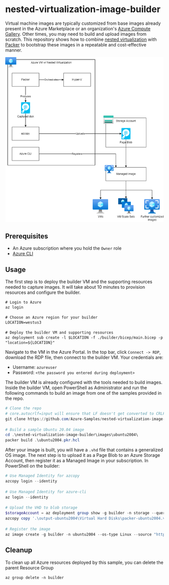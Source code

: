 # nested-virtualization-image-builder

Virtual machine images are typically customized from base images already present in the Azure Marketplace or an organization's [Azure Compute Gallery](https://docs.microsoft.com/en-us/azure/virtual-machines/shared-image-galleries). Other times, you may need to build and upload images from scratch. This repository shows how to combine [nested virtualization](https://docs.microsoft.com/en-us/virtualization/hyper-v-on-windows/user-guide/nested-virtualization) with [Packer](https://www.packer.io/) to bootstrap these images in a repeatable and cost-effective manner.

![Logical architecture](docs/architecture.png)

## Prerequisites

* An Azure subscription where you hold the `Owner` role
* [Azure CLI](https://docs.microsoft.com/en-us/cli/azure/install-azure-cli)

## Usage

The first step is to deploy the builder VM and the supporting resources needed to capture images. It will take about 10 minutes to provision resources and configure the builder.

```shell
# Login to Azure
az login

# Choose an Azure region for your builder
LOCATION=westus3

# Deploy the builder VM and supporting resources
az deployment sub create -l $LOCATION -f ./builder/bicep/main.bicep -p "location=${LOCATION}"
```

Navigate to the VM in the Azure Portal. In the top bar, click `Connect -> RDP`, download the RDP file, then connect to the builder VM. Your credentials are:

* Username: `azureuser`
* Password: `<the password you entered during deployment>`

The builder VM is already configured with the tools needed to build images. Inside the builder VM, open PowerShell as Administrator and run the following commands to build an image from one of the samples provided in the repo.

```powershell
# Clone the repo
# core.autocrlf=input will ensure that LF doesn't get converted to CRLF, which breaks scripts when building Linux images
git clone https://github.com/Azure-Samples/nested-virtualization-image-builder --config core.autocrlf=input

# Build a sample Ubuntu 20.04 image
cd .\nested-virtualization-image-builder\images\ubuntu2004\
packer build .\ubuntu2004.pkr.hcl
```

After your image is built, you will have a `.vhd` file that contains a generalized OS image. The next step is to upload it as a Page Blob to an Azure Storage Account, then register it as a Managed Image in your subscription. In PowerShell on the builder:

```powershell
# Use Managed Identity for azcopy
azcopy login --identity

# Use Managed Identity for azure-cli
az login --identity

# Upload the VHD to blob storage
$storageAccount = az deployment group show -g builder -n storage --query 'properties.outputs.storageAccount.value' -o tsv
azcopy copy '.\output-ubuntu2004\Virtual Hard Disks\packer-ubuntu2004.vhd' "https://$storageAccount.blob.core.windows.net/images/ubuntu2004.vhd"

# Register the image
az image create -g builder -n ubuntu2004 --os-type Linux --source "https://$storageAccount.blob.core.windows.net/images/ubuntu2004.vhd"
```

## Cleanup

To clean up all Azure resources deployed by this sample, you can delete the parent Resource Group

```shell
az group delete -n builder
```
